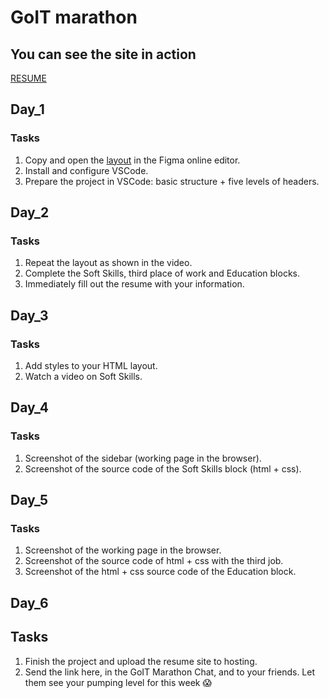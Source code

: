 # GoIT marathon

## You can see the site in action

<a  href="https://oleh312.github.io/Resume/">RESUME</a>

## Day_1

### Tasks

1. Copy and open the <a href="https://www.youtube.com/redirect?event=video_description&redir_token=QUFFLUhqbnlQOUlfLXZ5UXVtMUFOZ2ZWbnp5MGVacnFZZ3xBQ3Jtc0ttek85UjduQ3M5Y2c5ckJMRVFTVi04bjY4T0ZOeWNmTUZfMWRsUmFsV2RYQlFjNC1sSFQwZVRVVTg0T0RXTE9Ca0xSaHRrR1dEZVhoM2FIbmNHVjg5NDd5cS1TR1h6Smg3UVVRbURsb2JXMDdmVmNuYw&q=https%3A%2F%2Fwww.figma.com%2Ffile%2FXNoGCnwovP19H9hvUjP2gO%2FResume&v=BRk8U3CH6hE">layout</a> in the Figma online editor.
2. Install and configure VSCode.
3. Prepare the project in VSCode: basic structure + five levels of headers.

## Day_2

### Tasks

1. Repeat the layout as shown in the video.
2. Complete the Soft Skills, third place of work and Education blocks.
3. Immediately fill out the resume with your information.

## Day_3

### Tasks

1. Add styles to your HTML layout.
2. Watch a video on Soft Skills.

## Day_4

### Tasks

1. Screenshot of the sidebar (working page in the browser).
2. Screenshot of the source code of the Soft Skills block (html + css).

## Day_5

### Tasks

1. Screenshot of the working page in the browser.
2. Screenshot of the source code of html + css with the third job.
3. Screenshot of the html + css source code of the Education block.

## Day_6

## Tasks

1. Finish the project and upload the resume site to hosting.
2. Send the link here, in the GoIT Marathon Chat, and to your friends. Let them see your pumping level for this week 😱
